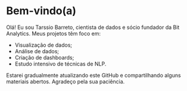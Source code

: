 # Bem-vindo(a)

Olá! Eu sou Tarssio Barreto, cientista de dados e sócio fundador da Bit Analytics. Meus projetos têm foco em:

- Visualização de dados;
- Análise de dados;
- Criação de dashboards;
- Estudo intensivo de técnicas de NLP.

Estarei gradualmente atualizando este GitHub e compartilhando alguns materiais abertos. Agradeço pela sua paciência.
